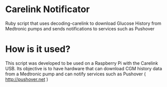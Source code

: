 Carelink Notificator
====================

Ruby script that uses decoding-carelink to download Glucose History from Medtronic pumps and sends notifications to services such as Pushover

How is it used?
====================

This script was developed to be used on a Raspberry Pi with the Carelink USB. Its objective is to have hardware that can download CGM history data from a Medtronic pump and can notify services such as Pushover ( http://pushover.net )

